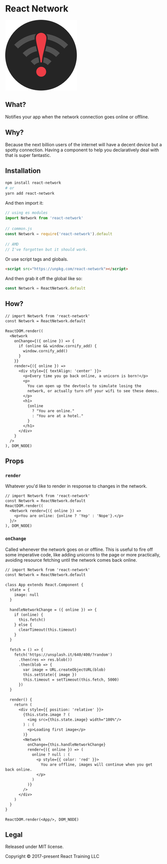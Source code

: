 # React Network

![logo](./logo.png)

What?
-----

Notifies your app when the network connection goes online or offline.

Why?
----

Because the next billion users of the internet will have a decent device but a spotty connection. Having a component to help you declaratively deal with that is super fantastic.

Installation
------------

```bash
npm install react-network
# or
yarn add react-network
```

And then import it:

```js
// using es modules
import Network from 'react-network'

// common.js
const Network = require('react-network').default

// AMD
// I've forgotten but it should work.
```

Or use script tags and globals.

```html
<script src="https://unpkg.com/react-network"></script>
```

And then grab it off the global like so:

```js
const Network = ReactNetwork.default
```


How?
----

```render-babel
// import Network from 'react-network'
const Network = ReactNetwork.default

ReactDOM.render((
  <Network
    onChange={({ online }) => {
      if (online && window.cornify_add) {
        window.cornify_add()
      }
    }}
    render={({ online }) =>
      <div style={{ textAlign: 'center' }}>
        <p>Every time you go back online, a unicorn is born!</p>
        <p>
          You can open up the devtools to simulate losing the
          network, or actually turn off your wifi to see these demos.
        </p>
        <h1>
          {online
            ? "You are online."
            : "You are at a hotel."
          }
        </h1>
      </div>
    }
  />
), DOM_NODE)
```

Props
-----

### `render`

Whatever you'd like to render in response to changes in the network.

```render-babel
// import Network from 'react-network'
const Network = ReactNetwork.default
ReactDOM.render((
  <Network render={({ online }) =>
    <p>You are online: {online ? 'Yep' : 'Nope'}.</p>
  }/>
), DOM_NODE)
```

### `onChange`

Called whenever the network goes on or offline. This is useful to fire off some imperative code, like adding unicorns to the page or more practically, avoiding resource fetching until the network comes back online.

```render-babel
// import Network from 'react-network'
const Network = ReactNetwork.default

class App extends React.Component {
  state = {
    image: null
  }

  handleNetworkChange = ({ online }) => {
    if (online) {
      this.fetch()
    } else {
      clearTimeout(this.timeout)
    }
  }

  fetch = () => {
    fetch('https://unsplash.it/640/400/?random')
      .then(res => res.blob())
      .then(blob => {
        var image = URL.createObjectURL(blob)
        this.setState({ image })
        this.timeout = setTimeout(this.fetch, 5000)
      })
  }

  render() {
    return (
      <div style={{ position: 'relative' }}>
        {this.state.image ? (
          <img src={this.state.image} width="100%"/>
        ) : (
          <p>Loading first image</p>
        )}
        <Network
          onChange={this.handleNetworkChange}
          render={({ online }) => (
            online ? null : (
              <p style={{ color: 'red' }}>
                You are offline, images will continue when you get back online.
              </p>
            )
          )}
        />
      </div>
    )
  }
}

ReactDOM.render(<App/>, DOM_NODE)
```

Legal
-----

Released under MIT license.

Copyright &copy; 2017-present React Training LLC
